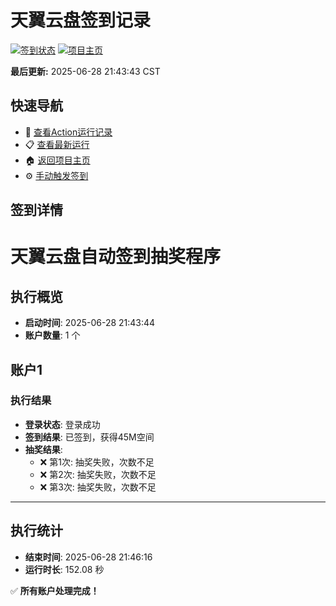 # 天翼云盘签到记录

[![签到状态](https://github.com/hxp0618/189pan/actions/workflows/main.yml/badge.svg)](https://github.com/hxp0618/189pan/actions/workflows/main.yml) [![项目主页](https://img.shields.io/badge/GitHub-项目主页-blue?logo=github)](https://github.com/hxp0618/189pan)

**最后更新:** 2025-06-28 21:43:43 CST

## 快速导航

- 🔄 [查看Action运行记录](https://github.com/hxp0618/189pan/actions)
- 📋 [查看最新运行](https://github.com/hxp0618/189pan/actions/runs/15944755280)
- 🏠 [返回项目主页](https://github.com/hxp0618/189pan)
- ⚙️ [手动触发签到](https://github.com/hxp0618/189pan/actions/workflows/main.yml)

## 签到详情

# 天翼云盘自动签到抽奖程序

## 执行概览
- **启动时间**: 2025-06-28 21:43:44
- **账户数量**: 1 个

## 账户1
### 执行结果
- **登录状态**: 登录成功
- **签到结果**: 已签到，获得45M空间
- **抽奖结果**:
  - ❌ 第1次: 抽奖失败，次数不足
  - ❌ 第2次: 抽奖失败，次数不足
  - ❌ 第3次: 抽奖失败，次数不足

---
## 执行统计
- **结束时间**: 2025-06-28 21:46:16
- **运行时长**: 152.08 秒

✅ **所有账户处理完成！**
